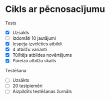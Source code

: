 # Cikls ar pēcnosacījumu

Tests
- [x] Uzsākts
- [ ] Izdomāti 10 jautājumi
- [x] Iespēja izvēlēties atbildi
- [x] 4 atbilžu varianti
- [x] Tūlītējs atbildes novērtējums
- [x] Pareizo atbilžu skaits

Testēšana
- [ ] Uzsākts
- [ ] 20 testpiemēri
- [ ] Aizpildīts testēšanas žurnāls

